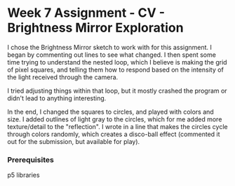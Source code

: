# Week 7 Assignment - CV - Brightness Mirror Exploration

I chose the Brightness Mirror sketch to work with for this assignment. I began by commenting out lines to see what changed. I then spent some time trying to understand the nested loop, which I believe is making the grid of pixel squares, and telling them how to respond based on the intensity of the light received through the camera.

I tried adjusting things within that loop, but it mostly crashed the program or didn't lead to anything interesting. 

In the end, I changed the squares to circles, and played with colors and size. I added outlines of light gray to the circles, which for me added more texture/detail to the "reflection". I wrote in a line that makes the circles cycle through colors randomly, which creates a disco-ball effect (commented it out for the submission, but available for play). 

### Prerequisites

p5 libraries
